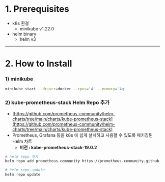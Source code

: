 # 1. Prerequisites

- k8s 환경
    - minikube v1.22.0
- helm binary
    - helm v3

---

# 2. How to Install

### 1) minikube
```bash
minikube start --driver=docker --cpus='4' --memory='4g'
```
### 2) kube-prometheus-stack Helm Repo 추가

- [https://github.com/prometheus-community/helm-charts/tree/main/charts/kube-prometheus-stack](https://github.com/prometheus-community/helm-charts/tree/main/charts/kube-prometheus-stack)
- Prometheus, Grafana 등을 k8s 에 쉽게 설치하고 사용할 수 있도록 패키징된 Helm 차트
    - **버전 : kube-prometheus-stack-19.0.2**

```bash
# helm repo 추가
helm repo add prometheus-community https://prometheus-community.github.io/helm-charts

# helm repo update
helm repo update
```